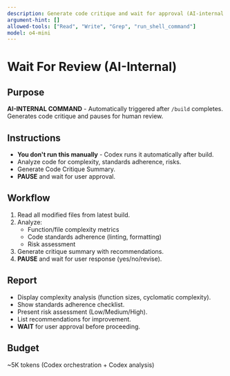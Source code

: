 ```yaml
---
description: Generate code critique and wait for approval (AI-internal command)
argument-hint: []
allowed-tools: ["Read", "Write", "Grep", "run_shell_command"]
model: o4-mini
---
```


# Wait For Review (AI-Internal)

## Purpose
**AI-INTERNAL COMMAND** - Automatically triggered after `/build` completes. Generates code critique and pauses for human review.

## Instructions
- **You don't run this manually** - Codex runs it automatically after build.
- Analyze code for complexity, standards adherence, risks.
- Generate Code Critique Summary.
- **PAUSE** and wait for user approval.

## Workflow
1. Read all modified files from latest build.
2. Analyze:
   - Function/file complexity metrics
   - Code standards adherence (linting, formatting)
   - Risk assessment
3. Generate critique summary with recommendations.
4. **PAUSE** and wait for user response (yes/no/revise).

## Report
- Display complexity analysis (function sizes, cyclomatic complexity).
- Show standards adherence checklist.
- Present risk assessment (Low/Medium/High).
- List recommendations for improvement.
- **WAIT** for user approval before proceeding.

## Budget
~5K tokens (Codex orchestration + Codex analysis)
